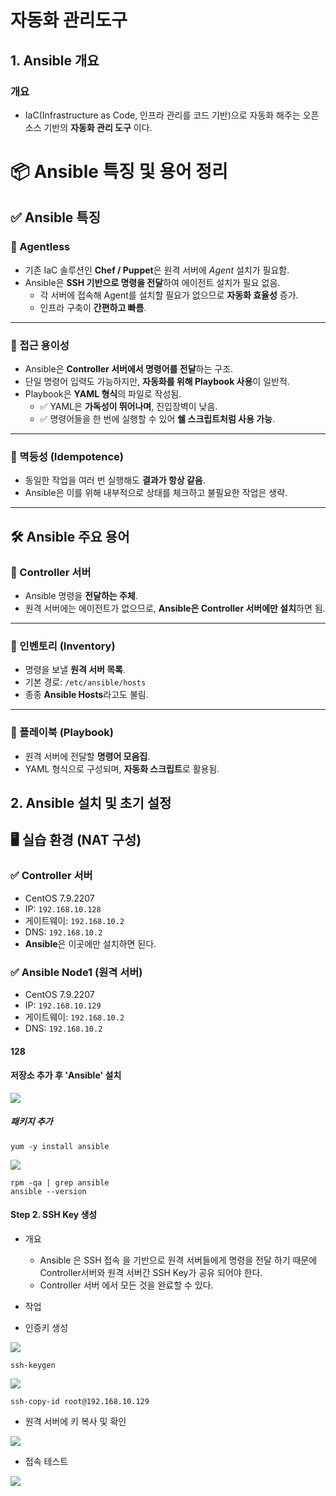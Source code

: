 # 자동화 관리도구

## 1. **Ansible** 개요

### 개요
- IaC(Infrastructure as Code, 인프라 관리를 코드 기반)으로 자동화 해주는 오픈소스 기반의 **자동화 관리 도구** 이다.

# 📦 Ansible 특징 및 용어 정리

## ✅ Ansible 특징

### 🔹 Agentless

- 기존 IaC 솔루션인 **Chef / Puppet**은 원격 서버에 *Agent* 설치가 필요함.
- Ansible은 **SSH 기반으로 명령을 전달**하여 에이전트 설치가 필요 없음.
  - 각 서버에 접속해 Agent를 설치할 필요가 없으므로 **자동화 효율성** 증가.
  - 인프라 구축이 **간편하고 빠름**.

---

### 🔹 접근 용이성

- Ansible은 **Controller 서버에서 명령어를 전달**하는 구조.
- 단일 명령어 입력도 가능하지만, **자동화를 위해 Playbook 사용**이 일반적.
- Playbook은 **YAML 형식**의 파일로 작성됨.
  - ✅ YAML은 **가독성이 뛰어나며**, 진입장벽이 낮음.
  - ✅ 명령어들을 한 번에 실행할 수 있어 **쉘 스크립트처럼 사용 가능**.

---

### 🔹 멱등성 (Idempotence)

- 동일한 작업을 여러 번 실행해도 **결과가 항상 같음**.
- Ansible은 이를 위해 내부적으로 상태를 체크하고 불필요한 작업은 생략.

---

## 🛠️ Ansible 주요 용어

### 📍 Controller 서버

- Ansible 명령을 **전달하는 주체**.
- 원격 서버에는 에이전트가 없으므로, **Ansible은 Controller 서버에만 설치**하면 됨.

---

### 📍 인벤토리 (Inventory)

- 명령을 보낼 **원격 서버 목록**.
- 기본 경로: `/etc/ansible/hosts`
- 종종 **Ansible Hosts**라고도 불림.

---

### 📍 플레이북 (Playbook)

- 원격 서버에 전달할 **명령어 모음집**.
- YAML 형식으로 구성되며, **자동화 스크립트**로 활용됨.

## 2. **Ansible** 설치 및 초기 설정

## 🖥️ 실습 환경 (NAT 구성)

### ✅ Controller 서버
- CentOS 7.9.2207
- IP: `192.168.10.128`
- 게이트웨이: `192.168.10.2`
- DNS: `192.168.10.2`
- **Ansible**은 이곳에만 설치하면 된다.

### ✅ Ansible Node1 (원격 서버)
- CentOS 7.9.2207
- IP: `192.168.10.129`
- 게이트웨이: `192.168.10.2`
- DNS: `192.168.10.2`



#### 128

#### 저장소 추가 후 'Ansible' 설치

![](./img/1.img/0001.png)

##### 패키지 추가
```
yum -y install ansible
```

![](./img/1.img/0002.png)

```
rpm -qa | grep ansible
ansible --version
```

#### Step 2. SSH Key 생성
- 개요
  - Ansible 은 SSH 접속 을 기반으로 원격 서버들에게 명령을 전달 하기 때문에 Controller서버와 원격 서버간 SSH Key가 공유 되어야 한다.
  - Controller 서버 에서 모든 것을 완료할 수 있다.

- 작업
- 인증키 생성

![](./img/1.img/0003.png)
```
ssh-keygen
```
![](./img/1.img/0004.png)
```
ssh-copy-id root@192.168.10.129
```

- 원격 서버에 키 복사 및 확인

![](./img/1.img/0005.png)

- 접속 테스트

![](./img/1.img/0006.png)






